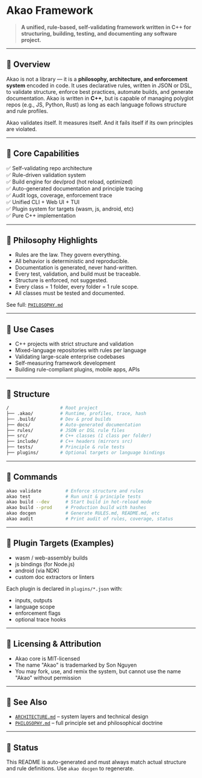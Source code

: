 # Akao Framework

> **A unified, rule-based, self-validating framework written in C++ for structuring, building, testing, and documenting any software project.**

---

## 🚀 Overview

Akao is not a library — it is a **philosophy, architecture, and enforcement system** encoded in code. It uses declarative rules, written in JSON or DSL, to validate structure, enforce best practices, automate builds, and generate documentation. Akao is written in **C++**, but is capable of managing polyglot repos (e.g., JS, Python, Rust) as long as each language follows structure and rule profiles.

Akao validates itself. It measures itself. And it fails itself if its own principles are violated.

---

## 🧱 Core Capabilities

✅ Self-validating repo architecture  
✅ Rule-driven validation system  
✅ Build engine for dev/prod (hot reload, optimized)  
✅ Auto-generated documentation and principle tracing  
✅ Audit logs, coverage, enforcement trace  
✅ Unified CLI + Web UI + TUI  
✅ Plugin system for targets (wasm, js, android, etc)  
✅ Pure C++ implementation  

---

## 🧠 Philosophy Highlights

* Rules are the law. They govern everything.
* All behavior is deterministic and reproducible.
* Documentation is generated, never hand-written.
* Every test, validation, and build must be traceable.
* Structure is enforced, not suggested.
* Every class = 1 folder, every folder = 1 rule scope.
* All classes must be tested and documented.

See full: [`PHILOSOPHY.md`](./PHILOSOPHY.md)

---

## 🧩 Use Cases

* C++ projects with strict structure and validation
* Mixed-language repositories with rules per language
* Validating large-scale enterprise codebases
* Self-measuring framework development
* Building rule-compliant plugins, mobile apps, APIs

---

## 📂 Structure

```bash
/                   # Root project
├── .akao/          # Runtime, profiles, trace, hash
├── .build/         # Dev & prod builds
├── docs/           # Auto-generated documentation
├── rules/          # JSON or DSL rule files
├── src/            # C++ classes (1 class per folder)
├── include/        # C++ headers (mirrors src)
├── tests/          # Principle & rule tests
├── plugins/        # Optional targets or language bindings
```

---

## 🧪 Commands

```bash
akao validate         # Enforce structure and rules
akao test             # Run unit & principle tests
akao build --dev      # Start build in hot-reload mode
akao build --prod     # Production build with hashes
akao docgen           # Generate RULES.md, README.md, etc
akao audit            # Print audit of rules, coverage, status
```

---

## 🔌 Plugin Targets (Examples)

* wasm / web-assembly builds
* js bindings (for Node.js)
* android (via NDK)
* custom doc extractors or linters

Each plugin is declared in `plugins/*.json` with:

* inputs, outputs
* language scope
* enforcement flags
* optional trace hooks

---

## 📜 Licensing & Attribution

* Akao core is MIT-licensed
* The name "Akao" is trademarked by Son Nguyen
* You may fork, use, and remix the system, but cannot use the name "Akao" without permission

---

## 🧠 See Also

* [`ARCHITECTURE.md`](./ARCHITECTURE.md) – system layers and technical design
* [`PHILOSOPHY.md`](./PHILOSOPHY.md) – full principle set and philosophical doctrine

---

## 🏁 Status

This README is auto-generated and must always match actual structure and rule definitions.
Use `akao docgen` to regenerate.
